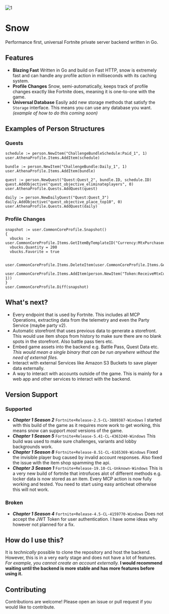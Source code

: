 ![1](https://github.com/ectrc/snow/assets/13946988/fc007f07-3878-46e7-b990-668fc3d758d0)

# Snow

Performance first, universal Fortnite private server backend written in Go.

## Features

- **Blazing Fast** Written in Go and build on Fast HTTP, snow is extremely fast and can handle any profile action in milliseconds with its caching system.
- **Profile Changes** Snow, semi-automatically, keeps track of profile changes exactly like Fortnite does, meaning it is one-to-one with the game.
- **Universal Database** Easily add new storage methods that satisfy the `Storage` interface. This means you can use any database you want. _(example of how to do this coming soon)_

## Examples of Person Structures

### Quests

```golang
schedule := person.NewItem("ChallengeBundleSchedule:Paid_1", 1)
user.AthenaProfile.Items.AddItem(schedule)

bundle := person.NewItem("ChallengeBundle:Daily_1", 1)
user.AthenaProfile.Items.AddItem(bundle)

quest := person.NewQuest("Quest:Quest_2", bundle.ID, schedule.ID)
quest.AddObjective("quest_objective_eliminateplayers", 0)
user.AthenaProfile.Quests.AddQuest(quest)

daily := person.NewDailyQuest("Quest:Quest_3")
daily.AddObjective("quest_objective_place_top10", 0)
user.AthenaProfile.Quests.AddQuest(daily)
```

### Profile Changes

```golang
snapshot := user.CommonCoreProfile.Snapshot()
{
  vbucks := user.CommonCoreProfile.Items.GetItemByTemplateID("Currency:MtxPurchased")
  vbucks.Quantity = 200
  vbucks.Favorite = true

  user.CommonCoreProfile.Items.DeleteItem(user.CommonCoreProfile.Items.GetItemByTemplateID("Token:CampaignAccess").ID)
  user.CommonCoreProfile.Items.AddItem(person.NewItem("Token:ReceiveMtxCurrency", 1))
}
user.CommonCoreProfile.Diff(snapshot)
```

## What's next?

- Every endpoint that is used by Fortnite. This includes all MCP Operations, extracting data from the telemetry and even the Party Service (maybe party v2).
- Automatic storefront that uses previous data to generate a storefront. This would use item shops from history to make sure there are no blank spots in the storefront. Also battle pass tiers etc.
- Embed game assets into the backend e.g. Battle Pass, Quest Data etc. _This would mean a single binary that can be run anywhere without the need of external files._
- Interact with external Services like Amazon S3 Buckets to save player data externally.
- A way to interact with accounts outside of the game. This is mainly for a web app and other services to interact with the backend.

## Version Support

### Supported

- **_Chapter 1 Season 2_** `Fortnite+Release-2.5-CL-3889387-Windows` I started with this build of the game as it requires more work to get working, this means snow can support _most_ versions of the game.
- **_Chapter 1 Season 5_** `Fortnite+Release-5.41-CL-4363240-Windows` This build was used to make sure challenges, variants and lobby backgrounds work.
- **_Chapter 1 Season 8_** `Fortnite+Release-8.51-CL-6165369-Windows` Fixed the invisible player bug caused by invalid account responses. Also fixed the issue with the item shop spamming the api.
- **_Chapter 3 Season 1_** `Fortnite+Release-19.10-CL-Unknown-Windows` This is a very new build of fortnite that introfuces alot of different methods e.g. locker data is now stored as an item. Every MCP action is now fully working and tested. You need to start using easy anticheat otherwise this will not work.

### Broken

- **_Chapter 1 Season 4_** `Fortnite+Release-4.5-CL-4159770-Windows` Does not accept the JWT Token for user authentication. I have some ideas why however not planned for a fix.

## How do I use this?

It is _technically_ possible to clone the repository and host the backend. However, this is in a very early stage and does not have a lot of features. _For example, you cannot create an account externally._ **I would recommend waiting until the backend is more stable and has more features before using it.**

## Contributing

Contributions are welcome! Please open an issue or pull request if you would like to contribute.
